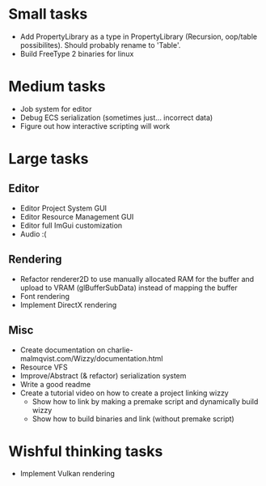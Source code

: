 # Small tasks
- Add PropertyLibrary as a type in PropertyLibrary (Recursion, oop/table possibilites).
  Should probably rename to 'Table'.
- Build FreeType 2 binaries for linux

# Medium tasks
- Job system for editor
- Debug ECS serialization (sometimes just... incorrect data)
- Figure out how interactive scripting will work

# Large tasks
## Editor
- Editor Project System GUI
- Editor Resource Management GUI
- Editor full ImGui customization
- Audio :(
## Rendering
- Refactor renderer2D to use manually allocated RAM for the buffer and upload to 
  VRAM (glBufferSubData) instead of mapping the buffer
- Font rendering
- Implement DirectX rendering
## Misc
- Create documentation on charlie-malmqvist.com/Wizzy/documentation.html
- Resource VFS
- Improve/Abstract (& refactor) serialization system
- Write a good readme
- Create a tutorial video on how to create a project linking wizzy
	- Show how to link by making a premake script and dynamically build wizzy
	- Show how to build binaries and link (without premake script)

# Wishful thinking tasks
- Implement Vulkan rendering














